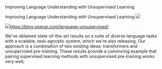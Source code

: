 Improving  Language Understanding with Unsupervised Learning

Improving Language Understanding with Unsupervised Learning
![](../_resources/2b709ed3ff11661608b70d400d2fc925.png)

![](../_resources/d909c84a2413ff536e7ec0dfd32baee2.png)https://blog.openai.com/language-unsupervised/

We've obtained state-of-the-art results on a suite of diverse language tasks with a scalable, task-agnostic system, which we're also releasing. Our approach is a combination of two existing ideas: transformers and unsupervised pre-training. These results provide a convincing example that pairing supervised learning methods with unsupervised pre-training works very well;